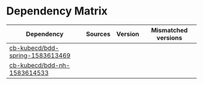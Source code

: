 # Dependency Matrix

Dependency | Sources | Version | Mismatched versions
---------- | ------- | ------- | -------------------
[cb-kubecd/bdd-spring-1583613469](https://github.com/cb-kubecd/bdd-spring-1583613469.git) |  | []() | 
[cb-kubecd/bdd-nh-1583614533](https://github.com/cb-kubecd/bdd-nh-1583614533.git) |  | []() | 

